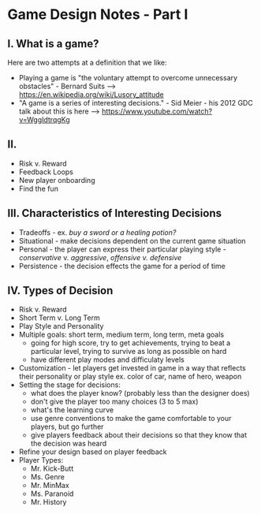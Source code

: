 # Game Design Notes - Part I

## I. What is a game?
Here are two attempts at a definition that we like:
- Playing a game is "the voluntary attempt to overcome unnecessary obstacles" - Bernard Suits --> https://en.wikipedia.org/wiki/Lusory_attitude
- "A game is a series of interesting decisions." - Sid Meier - his 2012 GDC talk about this is here --> https://www.youtube.com/watch?v=WggIdtrqgKg

## II. 
- Risk v. Reward
- Feedback Loops
- New player onboarding
- Find the fun


## III. Characteristics of Interesting Decisions
- Tradeoffs - ex. *buy a sword or a healing potion?*
- Situational - make decisions dependent on the current game situation
- Personal - the player can express their particular playing style - *conservative* v. *aggressive*, *offensive v. defensive*
- Persistence - the decision effects the game for a period of time

## IV. Types of Decision
- Risk v. Reward
- Short Term v. Long Term
- Play Style and Personality
- Multiple goals: short term, medium term, long term, meta goals
  - going for high score, try to get achievements, trying to beat a particular level, trying to survive as long as possible on hard
  - have different play modes and difficulaty levels
- Customization - let players get invested in game in a way that reflects their personality or play style ex. color of car, name of hero, weapon
- Setting the stage for decisions:
  - what does the player know? (probably less than the designer does)
  - don't give the player too many choices (3 to 5 max)
  - what's the learning curve
  - use genre conventions to make the game comfortable to your players, but go further
  - give players feedback about their decisions so that they know that the decision was heard
- Refine your design based on player feedback
- Player Types:
  - Mr. Kick-Butt
  - Ms. Genre
  - Mr. MinMax
  - Ms. Paranoid
  - Mr. History
